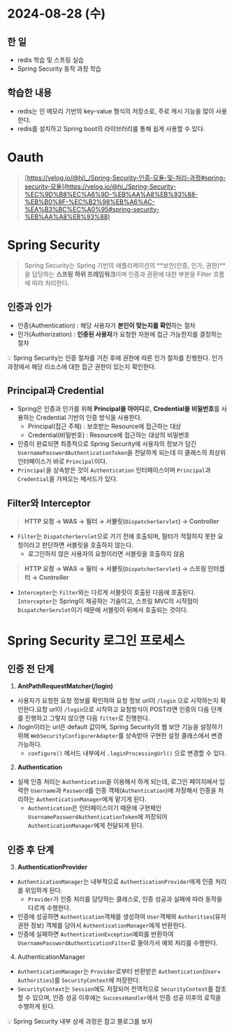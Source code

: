 # 2024-08-28 (수)

## 한 일

- redis 학습 및 스프링 실습
- Spring Security 동작 과정 학습

## 학습한 내용

- redis는 인 메모리 기반의 key-value 형식의 저장소로, 주로 캐시 기능을 많이 사용한다.
- redis를 설치하고 Spring boot의 라이브러리를 통해 쉽게 사용할 수 있다.

# Oauth

> [https://velog.io/@hj\_/Spring-Security-인증-모듈-및-처리-과정#spring-security-모듈](https://velog.io/@hj_/Spring-Security-%EC%9D%B8%EC%A6%9D-%EB%AA%A8%EB%93%88-%EB%B0%8F-%EC%B2%98%EB%A6%AC-%EA%B3%BC%EC%A0%95#spring-security-%EB%AA%A8%EB%93%88)

# Spring Security

> Spring Security는 Spring 기반의 애플리케이션의 **보안(인증, 인가, 권한)**을 담당하는 **스프링 하위 프레임워크**이며 인증과 권환에 대한 부분을 Filter 흐름에 따라 처리한다.

## 인증과 인가

- 인증(Authentication) : 해당 사용자가 **본인이 맞는지를 확인**하는 절차
- 인가(Authorization) : **인증된 사용자**가 요청한 자원에 접근 가능한지를 결정하는 절차

💡 Spring Security는 인증 절차를 거친 후에 권한에 따른 인가 절차를 진행한다. 인가 과정에서 해당 리소스에 대한 접근 권한이 있는지 확인한다.

## Principal과 Credential

- Spring은 인증과 인가를 위해 **Principal을 아이디**로, **Credential을 비밀번호**를 사용하는 Credential 기반의 인증 방식을 사용한다.
  - Principal(접근 주체) : 보호받는 Resource에 접근하는 대상
  - Credential(비밀번호) : Resource에 접근하는 대상의 비밀번호
- 인증이 완료되면 최종적으로 Spring Security에 사용자의 정보가 담긴 `UsernamePasswordAuthenticationToken`을 전달하게 되는데 이 클래스의 최상위 인터페이스가 바로 `Principal`이다.
- `Principal`을 상속받은 것이 `Authentication` 인터페이스이며 `Principal`과 `Credential`을 가져오는 메서드가 있다.

## Filter와 Interceptor

> **HTTP 요청 → WAS → 필터 → 서블릿(`DispatcherServlet`) → Controller**

- `Filter`는 `DispatcherServlet`으로 가기 전에 호출되며, 필터가 적절하지 못한 요청이라고 판단하면 서블릿을 호출하지 않는다.
  - 로그인하지 않은 사용자의 요청이라면 서블릿을 호출하지 않음

> **HTTP 요청 → WAS → 필터 → 서블릿(`DispatcherServlet`) → 스프링 인터셉터 → Controller**

- `Intercepter`는 `Filter`와는 다르게 서블릿이 호출된 다음에 호출된다. `Intercepter`는 Spring이 제공하는 기술이고, 스프링 MVC의 시작점이 `DispatcherServlet`이기 때문에 서블릿이 뒤에서 호출되는 것이다.

# Spring Security 로그인 프로세스

## 인증 전 단계

1. **AntPathRequestMatcher(/login)**

- 사용자가 요청한 요청 정보를 확인하여 요청 정보 url이 `/login` 으로 시작하는지 확인한다.요청 url이 `/login`으로 시작하고 요청방식이 POST라면 인증의 다음 단계를 진행하고 그렇지 않으면 다음 `filter`로 진행한다.
- /login이라는 url은 default 값이며, Spring Security의 웹 보안 기능을 설정하기 위해 `WebSecurityConfigurerAdapter`를 상속받아 구현한 설정 클래스에서 변경 가능하다.
  - `configure()` 메서드 내부에서 `.loginProcessingUrl()` 으로 변경할 수 있다.

2. **Authentication**

- 실제 인증 처리는 `Authentication`을 이용해서 하게 되는데, 로그인 페이지에서 입력한 `Username`과 `Password`를 인증 객체(`Authentication`)에 저장해서 인증을 처리하는 `AuthenticationManager`에게 맡기게 된다.
  - `Authentication`은 인터페이스이기 때문에 구현체인 `UsernamePasswordAuthenticationToken`에 저장되어 `AuthenticationManager`에게 전달되게 된다.

## 인증 후 단계

3. **AuthenticationProvider**

- `AuthenticationManager`는 내부적으로 `AuthenticationProvider`에게 인증 처리를 위임하게 된다.
  - `Provider`가 인증 처리를 담당하는 클래스로, 인증 성공과 실패에 따라 동작을 다르게 수행한다.
- 인증에 성공하면 `Authentication`객체를 생성하여 `User`객체와 `Authorities`(유저 권한 정보) 객체를 담아서 `AuthenticationManager`에게 반환한다.
- 인증에 실패하면 `AuthenticationException`예외를 반환하여 `UsernamePasswordAuthenticationFilter`로 돌아가서 예외 처리를 수행한다.

4. AuthenticationManager

- `AuthenticationManager`는 `Provider`로부터 반환받은 `Authentication`(`User`+ `Authorities`)를 `SecurityContext`에 저장한다.
- `SecurityContext`는 `Session`에도 저장되어 전역적으로 `SecurityContext`를 참조할 수 있으며, 인증 성공 이후에는 `SuccessHandler`에서 인증 성공 이후의 로직을 수행하게 된다.

💡 Spring Security 내부 상세 과정은 참고 블로그를 보자
